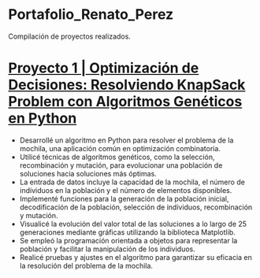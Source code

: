 # Portafolio_Renato_Perez
Compilación de proyectos realizados.
# [Proyecto 1 | Optimización de Decisiones: Resolviendo KnapSack Problem con Algoritmos Genéticos en Python](https://github.com/RenatoP11/KnapsackProblem)
* Desarrollé un algoritmo en Python para resolver el problema de la mochila, una aplicación común en optimización combinatoria.
* Utilicé técnicas de algoritmos genéticos, como la selección, recombinación y mutación, para evolucionar una población de soluciones hacia soluciones más óptimas.
* La entrada de datos incluye la capacidad de la mochila, el número de individuos en la población y el número de elementos disponibles.
* Implementé funciones para la generación de la población inicial, decodificación de la población, selección de individuos, recombinación y mutación.
* Visualicé la evolución del valor total de las soluciones a lo largo de 25 generaciones mediante gráficas utilizando la biblioteca Matplotlib.
* Se empleó la programación orientada a objetos para representar la población y facilitar la manipulación de los individuos.
* Realicé pruebas y ajustes en el algoritmo para garantizar su eficacia en la resolución del problema de la mochila.

